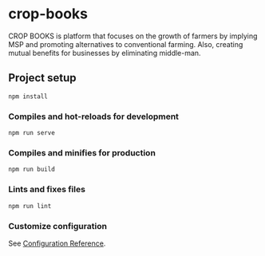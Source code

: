 # crop-books
CROP BOOKS is  platform that focuses on the growth of farmers by implying MSP and promoting alternatives to conventional farming. Also, creating mutual benefits for businesses by eliminating middle-man.


## Project setup
```
npm install
```

### Compiles and hot-reloads for development
```
npm run serve
```

### Compiles and minifies for production
```
npm run build
```

### Lints and fixes files
```
npm run lint
```

### Customize configuration
See [Configuration Reference](https://cli.vuejs.org/config/).

